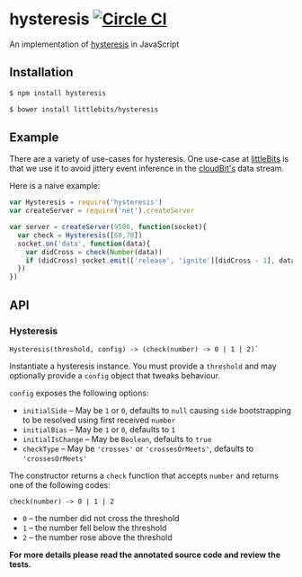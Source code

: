 # hysteresis [![Circle CI](https://circleci.com/gh/littlebits/hysteresis.svg?style=svg)](https://circleci.com/gh/littlebits/hysteresis)

An implementation of [hysteresis](http://en.wikipedia.org/wiki/Hysteresis) in JavaScript



## Installation

```sh
$ npm install hysteresis
```
```sh
$ bower install littlebits/hysteresis
```

## Example

There are a variety of use-cases for hysteresis. One use-case at [littleBits](littlebits.cc) is that we use it to avoid jittery event inference in the [cloudBit's](http://littlebits.cc/cloud) data stream.

Here is a naive example:
```js
var Hysteresis = require('hysteresis')
var createServer = require('net').createServer

var server = createServer(9500, function(socket){
  var check = Hysteresis([68,70])
  socket.on('data', function(data){
    var didCross = check(Number(data))
    if (didCross) socket.emit(['release', 'ignite'][didCross - 1], data)
  })
})
```



## API

### Hysteresis
```
Hysteresis(threshold, config) -> (check(number) -> 0 | 1 | 2)`
```

Instantiate a hysteresis instance. You must provide a `threshold` and may optionally provide a `config` object that tweaks behaviour.

`config` exposes the following options:
- `initialSide` – May be `1` or `0`, defaults to `null` causing `side` bootstrapping to be resolved using first received `number`
- `initialBias` – May be `1` or `0`, defaults to `1`
- `initialIsChange` – May be `Boolean`, defaults to `true`
- `checkType` – May be `'crosses'` or `'crossesOrMeets'`, defaults to `'crossesOrMeets'`

The constructor returns a `check` function that accepts `number` and returns one of the following codes:

```
check(number) -> 0 | 1 | 2
```
- `0` – the number did not cross the threshold
- `1` – the number fell below the threshold
- `2` – the number rose above the threshold



**For more details please read the annotated source code and review the tests.**
